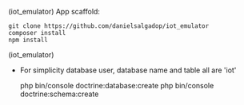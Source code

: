 (iot_emulator) App scaffold:

    git clone https://github.com/danielsalgadop/iot_emulator
    composer install
    npm install


(iot_emulator)
- For simplicity database user, database name and table all are 'iot'


    php bin/console doctrine:database:create
    php bin/console doctrine:schema:create